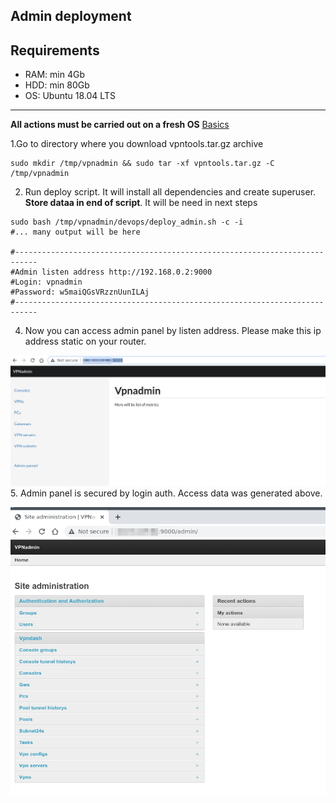 Admin deployment
-----

Requirements
---
- RAM: min 4Gb
- HDD: min 80Gb
- OS: Ubuntu 18.04 LTS


----
**All actions must be carried out on a fresh OS**
[Basics](./admin_deployment.md)

1.Go to directory where you download vpntools.tar.gz archive 
```shell
sudo mkdir /tmp/vpnadmin && sudo tar -xf vpntools.tar.gz -C /tmp/vpnadmin
```
2. Run deploy script. It will install all dependencies and create superuser. **Store dataa in end of script**. It will be need in next steps 
```shell
sudo bash /tmp/vpnadmin/devops/deploy_admin.sh -c -i
#... many output will be here

#---------------------------------------------------------------------------
#Admin listen address http://192.168.0.2:9000
#Login: vpnadmin
#Password: w5maiQGsVRzznUunILAj
#---------------------------------------------------------------------------
 ```
4. Now you can access admin panel by listen address. Please make this ip address static on your router.

![Base panel](../.resources/admin_deployment-1.png)
5. Admin panel is secured by login auth. Access data was generated above.

![Admin panel](../.resources/admin_deployment-2.png)